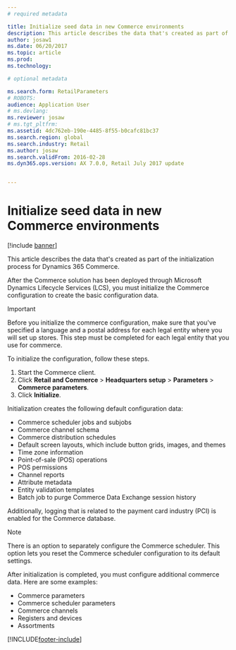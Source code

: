 ```yaml
---
# required metadata

title: Initialize seed data in new Commerce environments
description: This article describes the data that's created as part of the initialization process for Dynamics 365 Commerce.
author: josaw1
ms.date: 06/20/2017
ms.topic: article
ms.prod: 
ms.technology: 

# optional metadata

ms.search.form: RetailParameters
# ROBOTS: 
audience: Application User
# ms.devlang: 
ms.reviewer: josaw
# ms.tgt_pltfrm: 
ms.assetid: 4dc762eb-190e-4485-8f55-b0cafc81bc37
ms.search.region: global
ms.search.industry: Retail
ms.author: josaw
ms.search.validFrom: 2016-02-28
ms.dyn365.ops.version: AX 7.0.0, Retail July 2017 update


---
```


# Initialize seed data in new Commerce environments

[!include [banner](includes/banner.md)]

This article describes the data that's created as part of the initialization process for Dynamics 365 Commerce.

After the Commerce solution has been deployed through Microsoft Dynamics Lifecycle Services (LCS), you must initialize the Commerce configuration to create the basic configuration data.

> [!IMPORTANT]
> Before you initialize the commerce configuration, make sure that you've specified a language and a postal address for each legal entity where you will set up stores. This step must be completed for each legal entity that you use for commerce.

To initialize the configuration, follow these steps.

1. Start the Commerce client.
2. Click **Retail and Commerce** &gt; **Headquarters setup** &gt; **Parameters** &gt; **Commerce parameters**.
3. Click **Initialize**.

Initialization creates the following default configuration data:

- Commerce scheduler jobs and subjobs
- Commerce channel schema
- Commerce distribution schedules
- Default screen layouts, which include button grids, images, and themes
- Time zone information
- Point-of-sale (POS) operations
- POS permissions
- Channel reports
- Attribute metadata
- Entity validation templates
- Batch job to purge Commerce Data Exchange session history

Additionally, logging that is related to the payment card industry (PCI) is enabled for the Commerce database.

> [!NOTE]
> There is an option to separately configure the Commerce scheduler. This option lets you reset the Commerce scheduler configuration to its default settings.

After initialization is completed, you must configure additional commerce data. Here are some examples:

- Commerce parameters
- Commerce scheduler parameters
- Commerce channels
- Registers and devices
- Assortments


[!INCLUDE[footer-include](../includes/footer-banner.md)]